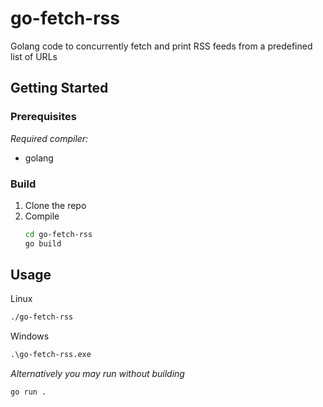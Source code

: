 # go-fetch-rss

Golang code to concurrently fetch and print RSS feeds from a predefined list of URLs


<!-- GETTING STARTED -->
## Getting Started



### Prerequisites

_Required compiler:_
* golang


### Build



1. Clone the repo
1. Compile
   ```sh
   cd go-fetch-rss
   go build
   ```


<!-- USAGE EXAMPLES -->
## Usage

Linux
```sh
./go-fetch-rss
```

Windows
```cmd
.\go-fetch-rss.exe
```

_Alternatively you may run without building_
```sh
go run .
```
